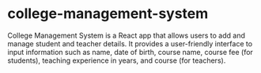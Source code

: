 # college-management-system
College Management System is a React app that allows users to add and manage student and teacher details. It provides a user-friendly interface to input information such as name, date of birth, course name, course fee (for students), teaching experience in years, and course (for teachers). 
